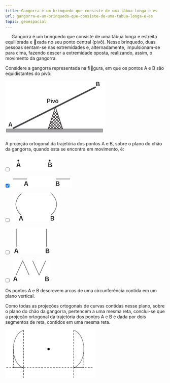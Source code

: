 ```yaml
---
title: Gangorra é um brinquedo que consiste de uma tábua longa e es
url: gangorra-e-um-brinquedo-que-consiste-de-uma-tabua-longa-e-es
topic: geoespacial
---
```



     Gangorra é um brinquedo que consiste de uma tábua longa e estreita equilibrada e xada no seu ponto central (pivô). Nesse brinquedo, duas pessoas sentam-se nas extremidades e, alternadamente, impulsionam-se para cima, fazendo descer a extremidade oposta, realizando, assim, o movimento da gangorra.

Considere a gangorra representada na figura, em que os pontos A e B são equidistantes do pivô:

![](29378bb5-423d-cef0-345c-e7d430078728.png)

A projeção ortogonal da trajetória dos pontos A e B, sobre o plano do chão da gangorra, quando esta se encontra em movimento, é:



- [ ] ![](5d131a39-1d51-6df6-9fe4-a8e78776119b.png)
- [x] ![](7b0523a0-7b0b-8633-1bb5-3678052c783f.png)
- [ ] ![](5dab2353-44dc-7f68-4a1a-183c071f9fec.png)
- [ ] ![](ff41b1fa-d883-7a72-ac17-70645d2f9f71.png)
- [ ] ![](b39c09fb-7c2c-fb57-a540-20a163852637.png)


Os pontos A e B descrevem arcos de uma circunferência contida em um plano vertical.

Como todas as projeções ortogonais de curvas contidas nesse plano, sobre o plano do chão da gangorra, pertencem a uma mesma reta, conclui-se que a projeção ortogonal da trajetória dos pontos A e B é dada por dois segmentos de reta, contidos em uma mesma reta.

![](519d234d-f9ec-efdd-e4b7-ef3448aac0ae.png)
